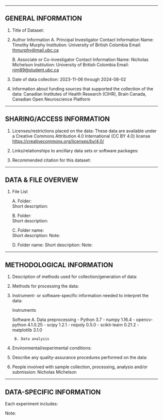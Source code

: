 --------------------
GENERAL INFORMATION
--------------------

1. Title of Dataset:  

2. Author Information
	A. Principal Investigator Contact Information
		Name: Timothy Murphy
		Institution: University of British Colombia
		Email: thmurphy@mail.ubc.ca

	B. Associate or Co-investigator Contact Information
		Name: Nicholas Michelson
		Institution: University of British Colombia
                Email: njm89@student.ubc.ca


3. Date of data collection: 2023-11-06 through 2024-08-02

4. Information about funding sources that supported the collection of the data: Canadian Institutes of Health Research (CIHR), Brain Canada, Canadian Open Neuroscience Platform 


---------------------------
SHARING/ACCESS INFORMATION
---------------------------

1. Licenses/restrictions placed on the data: 
These data are available under a Creative Commons Attribution 4.0 International (CC BY 4.0) license <https://creativecommons.org/licenses/by/4.0/> 

2. Links/relationships to ancillary data sets or software packages: 



3. Recommended citation for this dataset: 



---------------------
DATA & FILE OVERVIEW
---------------------

1. File List

   A. Folder:     
      Short description:       

   B. Folder:     
      Short description: 

   C. Folder name:      
      Short description: 
	Note: 

   D. Folder name: 
      Short description: 
	Note: 


---------------------------
METHODOLOGICAL INFORMATION
---------------------------

1. Description of methods used for collection/generation of data: 



2. Methods for processing the data: 


3. Instrument- or software-specific information needed to interpret the data: 

	Instruments

	Software
		A. Data preprocessing
			- Python		3.7 
			- numpy 		1.16.4
			- opencv-python		4.1.0.25
			- scipy 		1.2.1
			- roipoly 		0.5.0
			- scikit-learn 		0.21.2
			- matplotlib 		3.1.0

		B. Data analysis


4. Environmental/experimental conditions: 


5. Describe any quality-assurance procedures performed on the data: 


6. People involved with sample collection, processing, analysis and/or submission: 
Nicholas Michelson

--------------------------
DATA-SPECIFIC INFORMATION 
--------------------------

Each experiment includes:


Note: 

